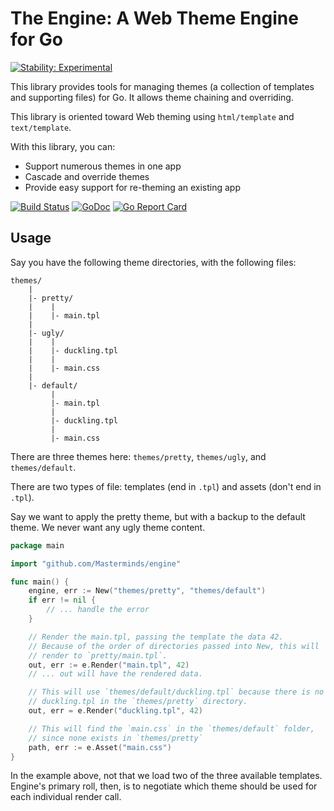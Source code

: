 # The Engine: A Web Theme Engine for Go
[![Stability:
Experimental](https://masterminds.github.io/stability/experimental.svg)](https://masterminds.github.io/stability/experimental.html)

This library provides tools for managing themes (a collection of
templates and supporting files) for Go. It allows theme chaining
and overriding.

This library is oriented toward Web theming using `html/template`
and `text/template`.

With this library, you can:

- Support numerous themes in one app
- Cascade and override themes
- Provide easy support for re-theming an existing app

[![Build Status](https://travis-ci.org/Masterminds/engine.svg)](https://travis-ci.org/Masterminds/engine) [![GoDoc](https://godoc.org/github.com/Masterminds/engine?status.png)](https://godoc.org/github.com/Masterminds/engine) [![Go Report Card](http://goreportcard.com/badge/Masterminds/engine)](http://goreportcard.com/report/Masterminds/engine)

## Usage

Say you have the following theme directories, with the following files:

```
themes/
    |
    |- pretty/
    |    |
    |    |- main.tpl
    |
    |- ugly/
    |    |
    |    |- duckling.tpl
    |    |
    |    |- main.css
    |
    |- default/
         |
         |- main.tpl
         |
         |- duckling.tpl
         |
         |- main.css
```

There are three themes here: `themes/pretty`, `themes/ugly`, and
`themes/default`.

There are two types of file: templates (end in `.tpl`) and assets (don't
end in `.tpl`).

Say we want to apply the pretty theme, but with a backup to the default
theme. We never want any ugly theme content.

```go
package main

import "github.com/Masterminds/engine"

func main() {
    engine, err := New("themes/pretty", "themes/default")
    if err != nil {
        // ... handle the error
    }

    // Render the main.tpl, passing the template the data 42.
    // Because of the order of directories passed into New, this will
    // render to `pretty/main.tpl`.
    out, err := e.Render("main.tpl", 42)
    // ... out will have the rendered data.

    // This will use `themes/default/duckling.tpl` because there is no
    // duckling.tpl in the `themes/pretty` directory.
    out, err = e.Render("duckling.tpl", 42)

    // This will find the `main.css` in the `themes/default` folder,
    // since none exists in `themes/pretty`
    path, err := e.Asset("main.css")
}
```

In the example above, not that we load two of the three available
templates. Engine's primary roll, then, is to negotiate which theme
should be used for each individual render call.
